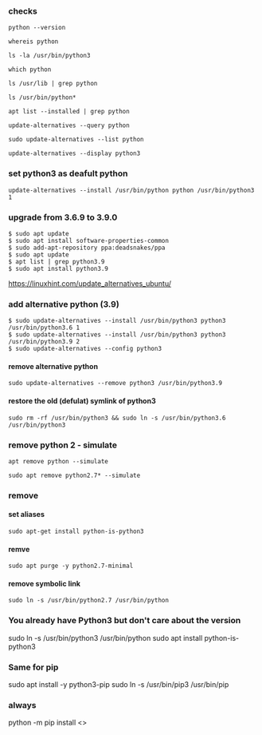 ### checks 
```
python --version
```
```
whereis python
```
```
ls -la /usr/bin/python3
```
```
which python
```
```
ls /usr/lib | grep python
```
```
ls /usr/bin/python*
```
```
apt list --installed | grep python
```
```
update-alternatives --query python
```
```
sudo update-alternatives --list python
```
```
update-alternatives --display python3
```


### set python3 as deafult python
```
update-alternatives --install /usr/bin/python python /usr/bin/python3 1
```


### upgrade from 3.6.9 to 3.9.0
```
$ sudo apt update
$ sudo apt install software-properties-common
$ sudo add-apt-repository ppa:deadsnakes/ppa
$ sudo apt update
$ apt list | grep python3.9
$ sudo apt install python3.9
```

https://linuxhint.com/update_alternatives_ubuntu/
### add alternative python (3.9)
```
$ sudo update-alternatives --install /usr/bin/python3 python3 /usr/bin/python3.6 1
$ sudo update-alternatives --install /usr/bin/python3 python3 /usr/bin/python3.9 2
$ sudo update-alternatives --config python3
```

#### remove alternative python
```
sudo update-alternatives --remove python3 /usr/bin/python3.9
```

#### restore the old (defulat) symlink of python3
```
sudo rm -rf /usr/bin/python3 && sudo ln -s /usr/bin/python3.6 /usr/bin/python3
```


### remove python 2 - simulate
```
apt remove python --simulate
```
```
sudo apt remove python2.7* --simulate
```
### remove 
#### set aliases
```
sudo apt-get install python-is-python3
```
#### remve
```
sudo apt purge -y python2.7-minimal
```
#### remove symbolic link
```
sudo ln -s /usr/bin/python2.7 /usr/bin/python
```

### You already have Python3 but don't care about the version 
sudo ln -s /usr/bin/python3 /usr/bin/python
sudo apt install python-is-python3

### Same for pip
sudo apt install -y python3-pip
sudo ln -s /usr/bin/pip3 /usr/bin/pip



### always 
python -m pip install <>
















